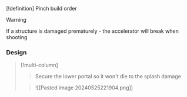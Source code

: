 [!definition] Pinch build order

>[!warning] 
>If a structure is damaged prematurely - the accelerator will break when shooting
### Design
>[!multi-column]
>>Secure the lower portal so it won't die to the splash damage
>
>>![[Pasted image 20240525221904.png]]